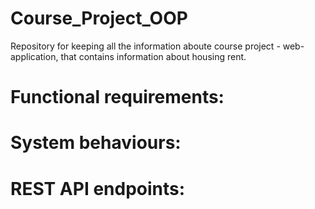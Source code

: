 # Course_Project_OOP
Repository for keeping all the information aboute course project - web-application, that contains information about housing rent.
# Functional requirements:
# System behaviours: 
# REST API endpoints:
